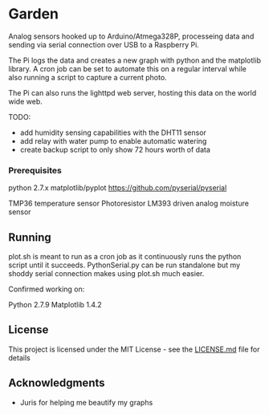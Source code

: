 # Garden

Analog sensors hooked up to Arduino/Atmega328P, processeing data and sending via serial connection over USB to a Raspberry Pi.

The Pi logs the data and creates a new graph with python and the matplotlib library.
A cron job can be set to automate this on a regular interval while also running a script to capture a current photo.

The Pi can also runs the lighttpd web server, hosting this data on the world wide web.

TODO:
- add humidity sensing capabilities with the DHT11 sensor 
- add relay with water pump to enable automatic watering 
- create backup script to only show 72 hours worth of data

### Prerequisites

python 2.7.x
matplotlib/pyplot
https://github.com/pyserial/pyserial

TMP36 temperature sensor
Photoresistor
LM393 driven analog moisture sensor

## Running

plot.sh is meant to run as a cron job as it continuously runs the python script until it succeeds.
PythonSerial.py can be run standalone but my shoddy serial connection makes using plot.sh much easier.

Confirmed working on:

Python 2.7.9
Matplotlib 1.4.2

## License

This project is licensed under the MIT License - see the [LICENSE.md](LICENSE.md) file for details

## Acknowledgments

* Juris for helping me beautify my graphs
